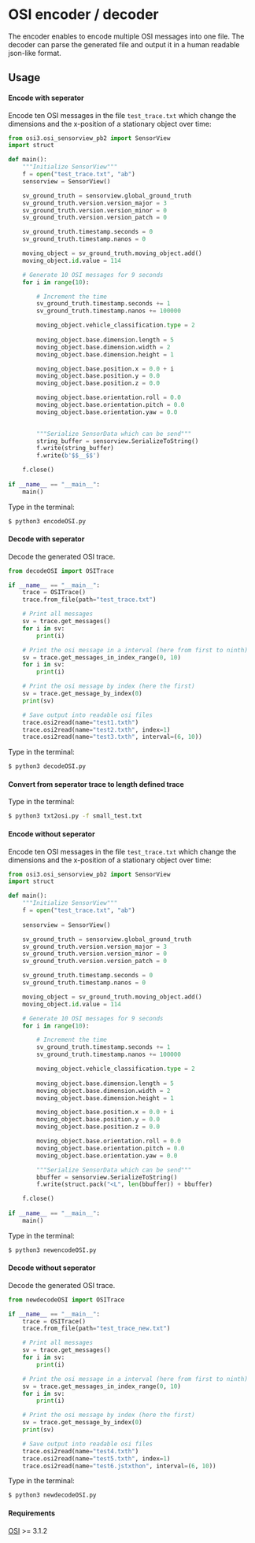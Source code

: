 # OSI encoder / decoder
The encoder enables to encode multiple OSI messages into one file. The decoder can parse the generated file and output it in a human readable json-like format.

## Usage

#### Encode with seperator
Encode ten OSI messages in the file `test_trace.txt` which change the dimensions and the x-position of a stationary object over time:
```python
from osi3.osi_sensorview_pb2 import SensorView
import struct

def main():
    """Initialize SensorView"""
    f = open("test_trace.txt", "ab")
    sensorview = SensorView()

    sv_ground_truth = sensorview.global_ground_truth
    sv_ground_truth.version.version_major = 3
    sv_ground_truth.version.version_minor = 0
    sv_ground_truth.version.version_patch = 0

    sv_ground_truth.timestamp.seconds = 0
    sv_ground_truth.timestamp.nanos = 0

    moving_object = sv_ground_truth.moving_object.add()
    moving_object.id.value = 114

    # Generate 10 OSI messages for 9 seconds
    for i in range(10):

        # Increment the time
        sv_ground_truth.timestamp.seconds += 1
        sv_ground_truth.timestamp.nanos += 100000

        moving_object.vehicle_classification.type = 2
        
        moving_object.base.dimension.length = 5
        moving_object.base.dimension.width = 2
        moving_object.base.dimension.height = 1

        moving_object.base.position.x = 0.0 + i
        moving_object.base.position.y = 0.0 
        moving_object.base.position.z = 0.0

        moving_object.base.orientation.roll = 0.0
        moving_object.base.orientation.pitch = 0.0
        moving_object.base.orientation.yaw = 0.0 
        

        """Serialize SensorData which can be send"""
        string_buffer = sensorview.SerializeToString()
        f.write(string_buffer)
        f.write(b'$$__$$')

    f.close()
 
if __name__ == "__main__":
    main()
```
Type in the terminal:
```bash
$ python3 encodeOSI.py
```

#### Decode with seperator
Decode the generated OSI trace.
```python
from decodeOSI import OSITrace

if __name__ == "__main__":
    trace = OSITrace()
    trace.from_file(path="test_trace.txt")

    # Print all messages
    sv = trace.get_messages()
    for i in sv:
        print(i)

    # Print the osi message in a interval (here from first to ninth)
    sv = trace.get_messages_in_index_range(0, 10)
    for i in sv:
        print(i)

    # Print the osi message by index (here the first)
    sv = trace.get_message_by_index(0)
    print(sv)

    # Save output into readable osi files
    trace.osi2read(name="test1.txth")
    trace.osi2read(name="test2.txth", index=1)
    trace.osi2read(name="test3.txth", interval=(6, 10))
```
Type in the terminal:
```bash
$ python3 decodeOSI.py
```

#### Convert from seperator trace to length defined trace

Type in the terminal:
```bash
$ python3 txt2osi.py -f small_test.txt
```

#### Encode without seperator
Encode ten OSI messages in the file `test_trace.txt` which change the dimensions and the x-position of a stationary object over time:
```python
from osi3.osi_sensorview_pb2 import SensorView
import struct

def main():
    """Initialize SensorView"""
    f = open("test_trace.txt", "ab")
    
    sensorview = SensorView()

    sv_ground_truth = sensorview.global_ground_truth
    sv_ground_truth.version.version_major = 3
    sv_ground_truth.version.version_minor = 0
    sv_ground_truth.version.version_patch = 0

    sv_ground_truth.timestamp.seconds = 0
    sv_ground_truth.timestamp.nanos = 0

    moving_object = sv_ground_truth.moving_object.add()
    moving_object.id.value = 114

    # Generate 10 OSI messages for 9 seconds
    for i in range(10):

        # Increment the time
        sv_ground_truth.timestamp.seconds += 1
        sv_ground_truth.timestamp.nanos += 100000

        moving_object.vehicle_classification.type = 2
        
        moving_object.base.dimension.length = 5
        moving_object.base.dimension.width = 2
        moving_object.base.dimension.height = 1

        moving_object.base.position.x = 0.0 + i
        moving_object.base.position.y = 0.0 
        moving_object.base.position.z = 0.0

        moving_object.base.orientation.roll = 0.0
        moving_object.base.orientation.pitch = 0.0
        moving_object.base.orientation.yaw = 0.0 

        """Serialize SensorData which can be send"""
        bbuffer = sensorview.SerializeToString()
        f.write(struct.pack("<L", len(bbuffer)) + bbuffer)

    f.close()
 
if __name__ == "__main__":
    main()
```
Type in the terminal:
```bash
$ python3 newencodeOSI.py
```

#### Decode without seperator
Decode the generated OSI trace.
```python
from newdecodeOSI import OSITrace

if __name__ == "__main__":
    trace = OSITrace()
    trace.from_file(path="test_trace_new.txt")

    # Print all messages
    sv = trace.get_messages()
    for i in sv:
        print(i)

    # Print the osi message in a interval (here from first to ninth)
    sv = trace.get_messages_in_index_range(0, 10)
    for i in sv:
        print(i)

    # Print the osi message by index (here the first)
    sv = trace.get_message_by_index(0)
    print(sv)

    # Save output into readable osi files
    trace.osi2read(name="test4.txth")
    trace.osi2read(name="test5.txth", index=1)
    trace.osi2read(name="test6.jstxthon", interval=(6, 10))
```
Type in the terminal:
```bash
$ python3 newdecodeOSI.py
```

#### Requirements
[OSI](https://github.com/OpenSimulationInterface/open-simulation-interface) >= 3.1.2
